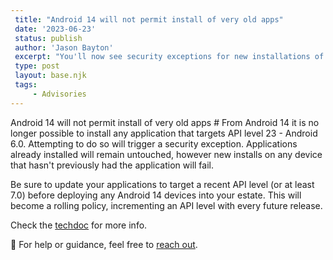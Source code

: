 ```yaml
---
 title: "Android 14 will not permit install of very old apps"
 date: '2023-06-23'
 status: publish
 author: 'Jason Bayton'
 excerpt: "You'll now see security exceptions for new installations of non-compliant apps."
 type: post
 layout: base.njk
 tags:
     - Advisories
---
```

Android 14 will not permit install of very old apps #
From Android 14 it is no longer possible to install any application that targets API level 23 - Android 6.0. Attempting to do so will trigger a security exception. Applications already installed will remain untouched, however new installs on any device that hasn't previously had the application will fail.

Be sure to update your applications to target a recent API level (or at least 7.0) before deploying any Android 14 devices into your estate. This will become a rolling policy, incrementing an API level with every future release.

Check the [techdoc](/android/android-14-minimum-sdk/) for more info.

🛟 For help or guidance, feel free to [reach out](/support/).